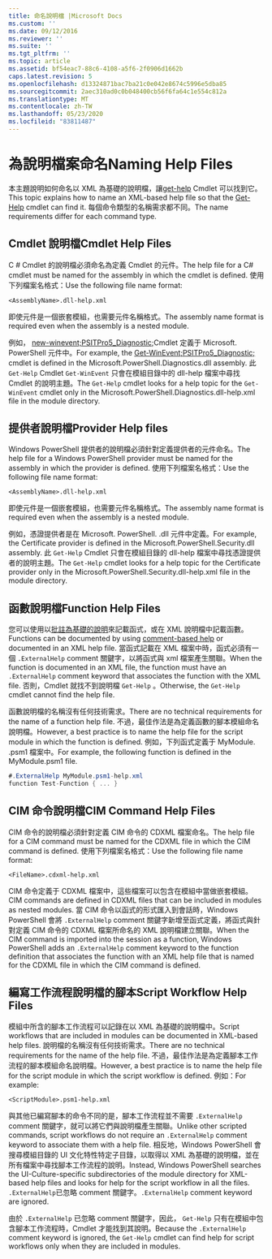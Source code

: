```yaml
---
title: 命名說明檔 |Microsoft Docs
ms.custom: ''
ms.date: 09/12/2016
ms.reviewer: ''
ms.suite: ''
ms.tgt_pltfrm: ''
ms.topic: article
ms.assetid: bf54eac7-88c6-4108-a5f6-2f0906d1662b
caps.latest.revision: 5
ms.openlocfilehash: d13324871bac7ba21c0e042e8674c5996e5dba85
ms.sourcegitcommit: 2aec310ad0c0b048400cb56f6fa64c1e554c812a
ms.translationtype: MT
ms.contentlocale: zh-TW
ms.lasthandoff: 05/23/2020
ms.locfileid: "83811487"
---
```

# <a name="naming-help-files"></a><span data-ttu-id="a7af5-102">為說明檔案命名</span><span class="sxs-lookup"><span data-stu-id="a7af5-102">Naming Help Files</span></span>

<span data-ttu-id="a7af5-103">本主題說明如何命名以 XML 為基礎的說明檔，讓[get-help](/powershell/module/Microsoft.PowerShell.Core/Get-Help) Cmdlet 可以找到它。</span><span class="sxs-lookup"><span data-stu-id="a7af5-103">This topic explains how to name an XML-based help file so that the [Get-Help](/powershell/module/Microsoft.PowerShell.Core/Get-Help) cmdlet can find it.</span></span> <span data-ttu-id="a7af5-104">每個命令類型的名稱需求都不同。</span><span class="sxs-lookup"><span data-stu-id="a7af5-104">The name requirements differ for each command type.</span></span>

## <a name="cmdlet-help-files"></a><span data-ttu-id="a7af5-105">Cmdlet 說明檔</span><span class="sxs-lookup"><span data-stu-id="a7af5-105">Cmdlet Help Files</span></span>

<span data-ttu-id="a7af5-106">C # Cmdlet 的說明檔必須命名為定義 Cmdlet 的元件。</span><span class="sxs-lookup"><span data-stu-id="a7af5-106">The help file for a C# cmdlet must be named for the assembly in which the cmdlet is defined.</span></span> <span data-ttu-id="a7af5-107">使用下列檔案名格式：</span><span class="sxs-lookup"><span data-stu-id="a7af5-107">Use the following file name format:</span></span>

```
<AssemblyName>.dll-help.xml
```

<span data-ttu-id="a7af5-108">即使元件是一個嵌套模組，也需要元件名稱格式。</span><span class="sxs-lookup"><span data-stu-id="a7af5-108">The assembly name format is required even when the assembly is a nested module.</span></span>

<span data-ttu-id="a7af5-109">例如， [new-winevent;PSITPro5_Diagnostic;](/powershell/module/Microsoft.PowerShell.Diagnostics/Get-WinEvent)Cmdlet 定義于 Microsoft. PowerShell 元件中。</span><span class="sxs-lookup"><span data-stu-id="a7af5-109">For example, the [Get-WinEvent;PSITPro5_Diagnostic;](/powershell/module/Microsoft.PowerShell.Diagnostics/Get-WinEvent) cmdlet is defined in the Microsoft.PowerShell.Diagnostics.dll assembly.</span></span> <span data-ttu-id="a7af5-110">此 `Get-Help` Cmdlet `Get-WinEvent` 只會在模組目錄中的 dll-help 檔案中尋找 Cmdlet 的說明主題。</span><span class="sxs-lookup"><span data-stu-id="a7af5-110">The `Get-Help` cmdlet looks for a help topic for the `Get-WinEvent` cmdlet only in the Microsoft.PowerShell.Diagnostics.dll-help.xml file in the module directory.</span></span>

## <a name="provider-help-files"></a><span data-ttu-id="a7af5-111">提供者說明檔</span><span class="sxs-lookup"><span data-stu-id="a7af5-111">Provider Help files</span></span>

<span data-ttu-id="a7af5-112">Windows PowerShell 提供者的說明檔必須針對定義提供者的元件命名。</span><span class="sxs-lookup"><span data-stu-id="a7af5-112">The help file for a Windows PowerShell provider must be named for the assembly in which the provider is defined.</span></span> <span data-ttu-id="a7af5-113">使用下列檔案名格式：</span><span class="sxs-lookup"><span data-stu-id="a7af5-113">Use the following file name format:</span></span>

```
<AssemblyName>.dll-help.xml
```

<span data-ttu-id="a7af5-114">即使元件是一個嵌套模組，也需要元件名稱格式。</span><span class="sxs-lookup"><span data-stu-id="a7af5-114">The assembly name format is required even when the assembly is a nested module.</span></span>

<span data-ttu-id="a7af5-115">例如，憑證提供者是在 Microsoft. PowerShell. .dll 元件中定義。</span><span class="sxs-lookup"><span data-stu-id="a7af5-115">For example, the Certificate provider is defined in the Microsoft.PowerShell.Security.dll assembly.</span></span> <span data-ttu-id="a7af5-116">此 `Get-Help` Cmdlet 只會在模組目錄的 dll-help 檔案中尋找憑證提供者的說明主題。</span><span class="sxs-lookup"><span data-stu-id="a7af5-116">The `Get-Help` cmdlet looks for a help topic for the Certificate provider only in the Microsoft.PowerShell.Security.dll-help.xml file in the module directory.</span></span>

## <a name="function-help-files"></a><span data-ttu-id="a7af5-117">函數說明檔</span><span class="sxs-lookup"><span data-stu-id="a7af5-117">Function Help Files</span></span>

<span data-ttu-id="a7af5-118">您可以使用以[批註為基礎的說明](/powershell/module/microsoft.powershell.core/about/about_comment_based_help)來記載函式，或在 XML 說明檔中記載函數。</span><span class="sxs-lookup"><span data-stu-id="a7af5-118">Functions can be documented by using [comment-based help](/powershell/module/microsoft.powershell.core/about/about_comment_based_help) or documented in an XML help file.</span></span> <span data-ttu-id="a7af5-119">當函式記載在 XML 檔案中時，函式必須有一個 `.ExternalHelp` comment 關鍵字，以將函式與 xml 檔案產生關聯。</span><span class="sxs-lookup"><span data-stu-id="a7af5-119">When the function is documented in an XML file, the function must have an `.ExternalHelp` comment keyword that associates the function with the XML file.</span></span> <span data-ttu-id="a7af5-120">否則，Cmdlet 就找不到說明檔 `Get-Help` 。</span><span class="sxs-lookup"><span data-stu-id="a7af5-120">Otherwise, the `Get-Help` cmdlet cannot find the help file.</span></span>

<span data-ttu-id="a7af5-121">函數說明檔的名稱沒有任何技術需求。</span><span class="sxs-lookup"><span data-stu-id="a7af5-121">There are no technical requirements for the name of a function help file.</span></span> <span data-ttu-id="a7af5-122">不過，最佳作法是為定義函數的腳本模組命名說明檔。</span><span class="sxs-lookup"><span data-stu-id="a7af5-122">However, a best practice is to name the help file for the script module in which the function is defined.</span></span> <span data-ttu-id="a7af5-123">例如，下列函式定義于 MyModule. .psm1 檔案中。</span><span class="sxs-lookup"><span data-stu-id="a7af5-123">For example, the following function is defined in the MyModule.psm1 file.</span></span>

```csharp
#.ExternalHelp MyModule.psm1-help.xml
function Test-Function { ... }
```

## <a name="cim-command-help-files"></a><span data-ttu-id="a7af5-124">CIM 命令說明檔</span><span class="sxs-lookup"><span data-stu-id="a7af5-124">CIM Command Help Files</span></span>

<span data-ttu-id="a7af5-125">CIM 命令的說明檔必須針對定義 CIM 命令的 CDXML 檔案命名。</span><span class="sxs-lookup"><span data-stu-id="a7af5-125">The help file for a CIM command must be named for the CDXML file in which the CIM command is defined.</span></span> <span data-ttu-id="a7af5-126">使用下列檔案名格式：</span><span class="sxs-lookup"><span data-stu-id="a7af5-126">Use the following file name format:</span></span>

```
<FileName>.cdxml-help.xml
```

<span data-ttu-id="a7af5-127">CIM 命令定義于 CDXML 檔案中，這些檔案可以包含在模組中當做嵌套模組。</span><span class="sxs-lookup"><span data-stu-id="a7af5-127">CIM commands are defined in CDXML files that can be included in modules as nested modules.</span></span> <span data-ttu-id="a7af5-128">當 CIM 命令以函式的形式匯入到會話時，Windows PowerShell 會將 `.ExternalHelp` comment 關鍵字新增至函式定義，將函式與針對定義 CIM 命令的 CDXML 檔案所命名的 XML 說明檔建立關聯。</span><span class="sxs-lookup"><span data-stu-id="a7af5-128">When the CIM command is imported into the session as a function, Windows PowerShell adds an `.ExternalHelp` comment keyword to the function definition that associates the function with an XML help file that is named for the CDXML file in which the CIM command is defined.</span></span>

## <a name="script-workflow-help-files"></a><span data-ttu-id="a7af5-129">編寫工作流程說明檔的腳本</span><span class="sxs-lookup"><span data-stu-id="a7af5-129">Script Workflow Help Files</span></span>

<span data-ttu-id="a7af5-130">模組中所含的腳本工作流程可以記錄在以 XML 為基礎的說明檔中。</span><span class="sxs-lookup"><span data-stu-id="a7af5-130">Script workflows that are included in modules can be documented in XML-based help files.</span></span> <span data-ttu-id="a7af5-131">說明檔的名稱沒有任何技術需求。</span><span class="sxs-lookup"><span data-stu-id="a7af5-131">There are no technical requirements for the name of the help file.</span></span> <span data-ttu-id="a7af5-132">不過，最佳作法是為定義腳本工作流程的腳本模組命名說明檔。</span><span class="sxs-lookup"><span data-stu-id="a7af5-132">However, a best practice is to name the help file for the script module in which the script workflow is defined.</span></span> <span data-ttu-id="a7af5-133">例如：</span><span class="sxs-lookup"><span data-stu-id="a7af5-133">For example:</span></span>

```
<ScriptModule>.psm1-help.xml
```

<span data-ttu-id="a7af5-134">與其他已編寫腳本的命令不同的是，腳本工作流程並不需要 `.ExternalHelp` comment 關鍵字，就可以將它們與說明檔產生關聯。</span><span class="sxs-lookup"><span data-stu-id="a7af5-134">Unlike other scripted commands, script workflows do not require an `.ExternalHelp` comment keyword to associate them with a help file.</span></span> <span data-ttu-id="a7af5-135">相反地，Windows PowerShell 會搜尋模組目錄的 UI 文化特性特定子目錄，以取得以 XML 為基礎的說明檔，並在所有檔案中尋找腳本工作流程的說明。</span><span class="sxs-lookup"><span data-stu-id="a7af5-135">Instead, Windows PowerShell searches the UI-Culture-specific subdirectories of the module directory for XML-based help files and looks for help for the script workflow in all the files.</span></span> <span data-ttu-id="a7af5-136">`.ExternalHelp`已忽略 comment 關鍵字。</span><span class="sxs-lookup"><span data-stu-id="a7af5-136">`.ExternalHelp` comment keyword are ignored.</span></span>

<span data-ttu-id="a7af5-137">由於 `.ExternalHelp` 已忽略 comment 關鍵字，因此， `Get-Help` 只有在模組中包含腳本工作流程時，Cmdlet 才能找到其說明。</span><span class="sxs-lookup"><span data-stu-id="a7af5-137">Because the `.ExternalHelp` comment keyword is ignored, the `Get-Help` cmdlet can find help for script workflows only when they are included in modules.</span></span>
